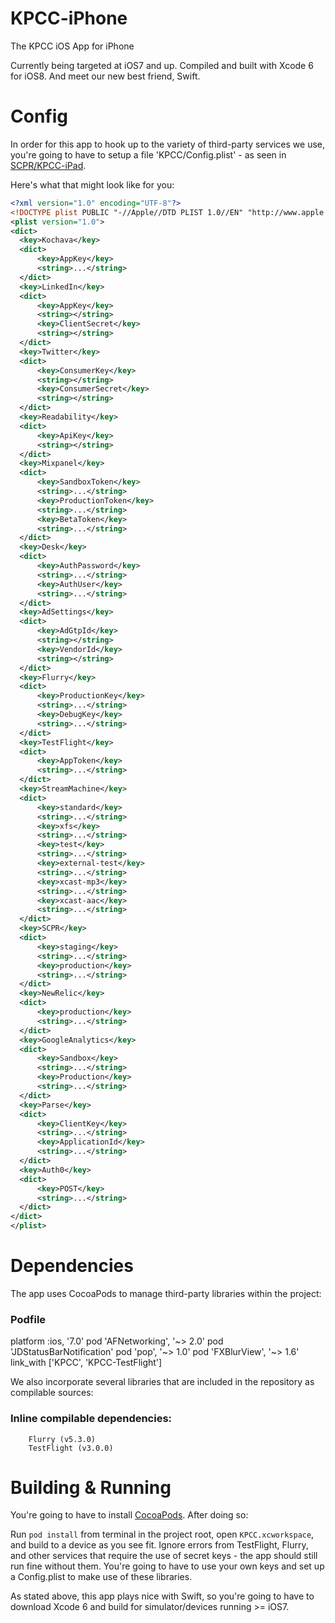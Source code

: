 KPCC-iPhone
===========

The KPCC iOS App for iPhone

Currently being targeted at iOS7 and up. Compiled and built with Xcode 6 for iOS8. And meet our new best friend, Swift. 


Config
==========
  In order for this app to hook up to the variety of third-party services we use, you're going to have to setup a file 'KPCC/Config.plist' - as seen in [SCPR/KPCC-iPad](https://github.com/SCPR/KPCC-iPad).

  Here's what that might look like for you:
  ```xml
  <?xml version="1.0" encoding="UTF-8"?>
<!DOCTYPE plist PUBLIC "-//Apple//DTD PLIST 1.0//EN" "http://www.apple.com/DTDs/PropertyList-1.0.dtd">
<plist version="1.0">
<dict>
	<key>Kochava</key>
	<dict>
		<key>AppKey</key>
		<string>...</string>
	</dict>
	<key>LinkedIn</key>
	<dict>
		<key>AppKey</key>
		<string></string>
		<key>ClientSecret</key>
		<string></string>
	</dict>
	<key>Twitter</key>
	<dict>
		<key>ConsumerKey</key>
		<string></string>
		<key>ConsumerSecret</key>
		<string></string>
	</dict>
	<key>Readability</key>
	<dict>
		<key>ApiKey</key>
		<string></string>
	</dict>
	<key>Mixpanel</key>
	<dict>
		<key>SandboxToken</key>
		<string>...</string>
		<key>ProductionToken</key>
		<string>...</string>
		<key>BetaToken</key>
		<string>...</string>
	</dict>
	<key>Desk</key>
	<dict>
		<key>AuthPassword</key>
		<string>...</string>
		<key>AuthUser</key>
		<string>...</string>
	</dict>
	<key>AdSettings</key>
	<dict>
		<key>AdGtpId</key>
		<string></string>
		<key>VendorId</key>
		<string></string>
	</dict>
	<key>Flurry</key>
	<dict>
		<key>ProductionKey</key>
		<string>...</string>
		<key>DebugKey</key>
		<string>...</string>
	</dict>
	<key>TestFlight</key>
	<dict>
		<key>AppToken</key>
		<string>...</string>
	</dict>
	<key>StreamMachine</key>
	<dict>
		<key>standard</key>
		<string>...</string>
		<key>xfs</key>
		<string>...</string>
		<key>test</key>
		<string>...</string>
		<key>external-test</key>
		<string>...</string>
		<key>xcast-mp3</key>
		<string>...</string>
		<key>xcast-aac</key>
		<string>...</string>
	</dict>
	<key>SCPR</key>
	<dict>
		<key>staging</key>
		<string>...</string>
		<key>production</key>
		<string>...</string>
	</dict>
	<key>NewRelic</key>
	<dict>
		<key>production</key>
		<string>...</string>
	</dict>
	<key>GoogleAnalytics</key>
	<dict>
		<key>Sandbox</key>
		<string>...</string>
		<key>Production</key>
		<string>...</string>
	</dict>
	<key>Parse</key>
	<dict>
		<key>ClientKey</key>
		<string>...</string>
		<key>ApplicationId</key>
		<string>...</string>
	</dict>
	<key>Auth0</key>
	<dict>
		<key>POST</key>
		<string>...</string>
	</dict>
</dict>
</plist>

  ```

Dependencies
==========
The app uses CocoaPods to manage third-party libraries within the project:
<h3>Podfile</h3>
      platform :ios, '7.0'
      pod 'AFNetworking', '~> 2.0'
      pod 'JDStatusBarNotification'
      pod 'pop', '~> 1.0'
      pod 'FXBlurView', '~> 1.6'
      link_with ['KPCC', 'KPCC-TestFlight']

We also incorporate several libraries that are included in the repository as compilable sources:
<h3>Inline compilable dependencies:</h3>

	    Flurry (v5.3.0)
	    TestFlight (v3.0.0)


Building & Running
==========
You're going to have to install [CocoaPods](http://cocoapods.org/). After doing so:

Run `pod install` from terminal in the project root, open `KPCC.xcworkspace`, and build to a device as you see fit. Ignore errors from TestFlight, Flurry, and other services that require the use of secret keys - the app should still run fine without them. You're going to have to use your own keys and set up a Config.plist to make use of these libraries.

As stated above, this app plays nice with Swift, so you're going to have to download Xcode 6 and build for simulator/devices running >= iOS7.
